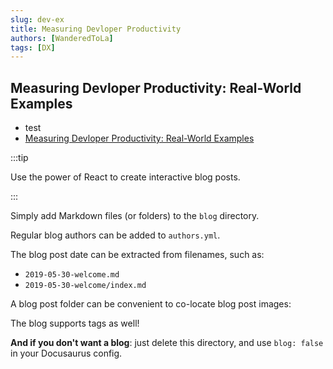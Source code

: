 ```yaml
---
slug: dev-ex
title: Measuring Devloper Productivity
authors: [WanderedToLa]
tags: [DX]
---
```


## Measuring Devloper Productivity: Real-World Examples

- test
- [Measuring Devloper Productivity: Real-World Examples](https://newsletter.pragmaticengineer.com/p/measuring-developer-productivity-bae)

:::tip

Use the power of React to create interactive blog posts.

:::

Simply add Markdown files (or folders) to the `blog` directory.

Regular blog authors can be added to `authors.yml`.

The blog post date can be extracted from filenames, such as:

- `2019-05-30-welcome.md`
- `2019-05-30-welcome/index.md`

A blog post folder can be convenient to co-locate blog post images:

The blog supports tags as well!

**And if you don't want a blog**: just delete this directory, and use `blog: false` in your Docusaurus config.
